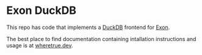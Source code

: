 # Exon DuckDB

This repo has code that implements a [DuckDB][duckdb] frontend for [Exon][exon].

The best place to find documentation containing intallation instructions and usage is at [wheretrue.dev][wheretrue-dev].

[duckdb]: https://www.github.com/duckdb/duckdb
[exon]: https://www.github.com/wheretrue/exon
[wheretrue-dev]: https://www.wheretrue.dev
